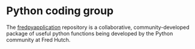 # Python coding group

The [fredpyapplication](https://github.com/FredHutch/fredpyapplication) repository is a collaborative, community-developed package of useful python functions being developed by the Python community at Fred Hutch. 
